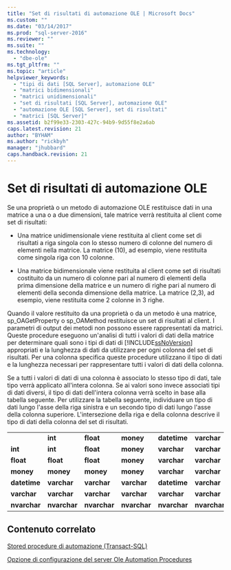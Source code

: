 ```yaml
---
title: "Set di risultati di automazione OLE | Microsoft Docs"
ms.custom: ""
ms.date: "03/14/2017"
ms.prod: "sql-server-2016"
ms.reviewer: ""
ms.suite: ""
ms.technology: 
  - "dbe-ole"
ms.tgt_pltfrm: ""
ms.topic: "article"
helpviewer_keywords: 
  - "tipi di dati [SQL Server], automazione OLE"
  - "matrici bidimensionali"
  - "matrici unidimensionali"
  - "set di risultati [SQL Server], automazione OLE"
  - "automazione OLE [SQL Server], set di risultati"
  - "matrici [SQL Server]"
ms.assetid: b2f99e33-2303-427c-94b9-9d55f8e2a6ab
caps.latest.revision: 21
author: "BYHAM"
ms.author: "rickbyh"
manager: "jhubbard"
caps.handback.revision: 21
---
```

# Set di risultati di automazione OLE
  Se una proprietà o un metodo di automazione OLE restituisce dati in una matrice a una o a due dimensioni, tale matrice verrà restituita al client come set di risultati:  
  
-   Una matrice unidimensionale viene restituita al client come set di risultati a riga singola con lo stesso numero di colonne del numero di elementi nella matrice. La matrice (10), ad esempio, viene restituita come singola riga con 10 colonne.  
  
-   Una matrice bidimensionale viene restituita al client come set di risultati costituito da un numero di colonne pari al numero di elementi della prima dimensione della matrice e un numero di righe pari al numero di elementi della seconda dimensione della matrice. La matrice (2,3), ad esempio, viene restituita come 2 colonne in 3 righe.  
  
 Quando il valore restituito da una proprietà o da un metodo è una matrice, sp_OAGetProperty o sp_OAMethod restituisce un set di risultati al client. I parametri di output dei metodi non possono essere rappresentati da matrici. Queste procedure eseguono un'analisi di tutti i valori di dati della matrice per determinare quali sono i tipi di dati di [!INCLUDE[ssNoVersion](../../includes/ssnoversion-md.md)] appropriati e la lunghezza di dati da utilizzare per ogni colonna del set di risultati. Per una colonna specifica queste procedure utilizzano il tipo di dati e la lunghezza necessari per rappresentare tutti i valori di dati della colonna.  
  
 Se a tutti i valori di dati di una colonna è associato lo stesso tipo di dati, tale tipo verrà applicato all'intera colonna. Se ai valori sono invece associati tipi di dati diversi, il tipo di dati dell'intera colonna verrà scelto in base alla tabella seguente. Per utilizzare la tabella seguente, individuare un tipo di dati lungo l'asse della riga sinistra e un secondo tipo di dati lungo l'asse della colonna superiore. L'intersezione della riga e della colonna descrive il tipo di dati della colonna del set di risultati.  
  
||||||||  
|-|-|-|-|-|-|-|  
||**int**|**float**|**money**|**datetime**|**varchar**|**nvarchar**|  
|**int**|**int**|**float**|**money**|**varchar**|**varchar**|**nvarchar**|  
|**float**|**float**|**float**|**money**|**varchar**|**varchar**|**nvarchar**|  
|**money**|**money**|**money**|**money**|**varchar**|**varchar**|**nvarchar**|  
|**datetime**|**varchar**|**varchar**|**varchar**|**datetime**|**varchar**|**nvarchar**|  
|**varchar**|**varchar**|**varchar**|**varchar**|**varchar**|**varchar**|**nvarchar**|  
|**nvarchar**|**nvarchar**|**nvarchar**|**nvarchar**|**nvarchar**|**nvarchar**|**nvarchar**|  
  
## Contenuto correlato  
 [Stored procedure di automazione &#40;Transact-SQL&#41;](../../relational-databases/system-stored-procedures/ole-automation-stored-procedures-transact-sql.md)  
  
 [Opzione di configurazione del server Ole Automation Procedures](../../database-engine/configure-windows/ole-automation-procedures-server-configuration-option.md)  
  
  